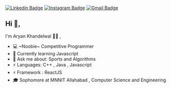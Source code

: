  [![Linkedin Badge](https://img.shields.io/badge/-ARYAN-blue?style=flat-square&logo=Linkedin&logoColor=white&link=https://www.linkedin.com/in/aryan-khandelwal-b847271a7//)](https://www.linkedin.com/in/aryan-khandelwal-b847271a7//) [![Instagram Badge](https://img.shields.io/badge/-@____ark_007-f2003c?style=flat-square&labelColor=f2003c&logo=instagram&logoColor=fff&link=https://www.instagram.com/____ark_007/)](https://www.instagram.com/____ark_007/)
[![Gmail Badge](https://img.shields.io/badge/-kr.aryan2307@gmail.com-c14438?style=flat-square&logo=Gmail&logoColor=white&link=mailto:kr.aryan2307@gmail.com)](mailto:kr.aryan2307@gmail.com)

## Hi 👋, 
I'm Aryan Khandelwal  👨‍💻 , 

- 💻 ~Noobie~ Competitive Programmer 
- 🌱 Currently learning Javascript
- 💬 Ask me about: Sports and Algorithms
- ⚡ Languages: C++ , Java , Javascript
- ⚡ Framework : ReactJS
- 🎓 Sophomore at MNNIT Allahabad , Computer Science and Engineering
